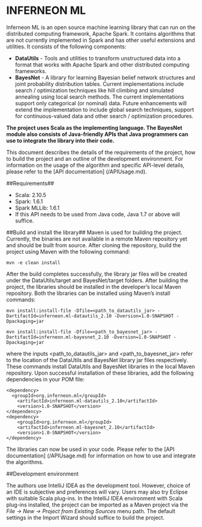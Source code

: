 # INFERNEON ML
Inferneon ML is an open source machine learning library that can run on the distributed computing framework, Apache Spark. It contains algorithms that are not currently implemented in Spark and has other useful extensions and utilities. It consists of the following components:
- **DataUtils** - Tools and utilities to transform unstructured data into a format that works with Apache Spark and other distributed computing frameworks.
- **BayesNet** - A library for learning Bayesian belief network structures and joint probability distribution tables. Current implementations include search / optimization techniques like hill climbing and simulated annealing using local search methods. The current implementations support only categorical (or nominal) data. Future enhancements will extend the implementation to include global search techniques, support for continuous-valued data and other search / optimization procedures. 

**The project uses Scala as the implementing language. The BayesNet module also consists of Java-friendly APIs that Java programmers can use to integrate the library into their code.**

This document describes the details of the requirements of the project, how to build the project and an outline of the development environment. For information on the usage of the algorithm and specific API-level details, please refer to the [API documentation] (/APIUsage.md).

##Requirements##
- Scala: 2.10.5
- Spark: 1.6.1
- Spark MLLib:  1.6.1
- If this API needs to be used from Java code, Java 1.7 or above will suffice.

##Build and install the library##
Maven is used for building the project. Currently, the binaries are not available in a remote Maven repository yet and should be built from source. After cloning the repository, build the project using Maven with the following command:

`mvn -e clean install`

After the build completes successfully, the library jar files will be created under the DataUtils/target and BayesNet/target folders.
After building the project, the libraries should be installed in the developer’s local Maven repository. Both the libraries can be installed using Maven’s install commands: 

`mvn install:install-file -Dfile=<path_to_datautils_jar> -DartifactId=inferneon.ml-datautils_2.10 -Dversion=1.0-SNAPSHOT -Dpackaging=jar`

`mvn install:install-file -Dfile=<path_to_bayesnet_jar> -DartifactId=inferneon.ml-bayesnet_2.10 -Dversion=1.0-SNAPSHOT -Dpackaging=jar`

where the inputs \<path_to_datautils_jar\> and \<path_to_bayesnet_jar\> refer to the location of the DataUtils and BayesNet library jar files respectively. These commands install DataUtils and BayesNet libraries in the local Maven repository. Upon successful installation of these libraries, add the following dependencies in your POM file:

```
<dependency>
  <groupId>org.inferneon.ml</groupId>
	<artifactId>inferneon.ml-datautils_2.10</artifactId>
	<version>1.0-SNAPSHOT</version>
</dependency>
<dependency>
	<groupId>org.inferneon.ml</groupId>
	<artifactId>inferneon.ml-bayesnet_2.10</artifactId>
	<version>1.0-SNAPSHOT</version>
</dependency>
```

The libraries can now be used in your code. Please refer to the [API documentation]  (/APIUsage.md) for information on how to use and integrate the algorithms.

##Development environment

The authors use IntelliJ IDEA as the development tool. However, choice of an IDE is subjective and preferences will vary. Users may also try Eclipse with suitable Scala plug-ins.
In the IntelliJ IDEA environment with Scala plug-ins installed, the project can be imported as a Maven project via the *File -> New -> Project from Existing Sources* menu path. The default settings in the Import Wizard should suffice to build the project.
